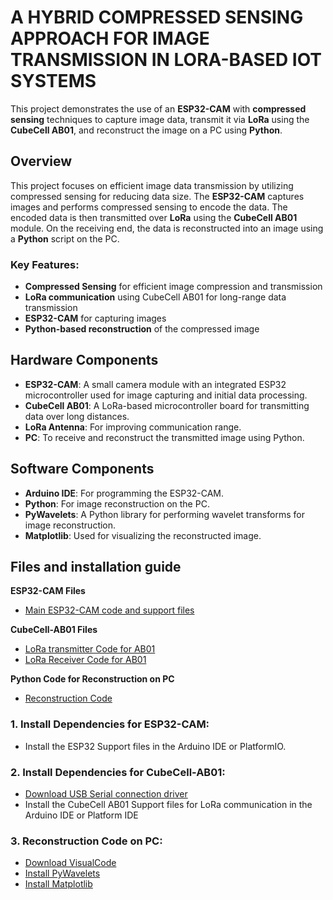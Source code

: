 # A HYBRID COMPRESSED SENSING APPROACH FOR IMAGE TRANSMISSION IN LORA-BASED IOT SYSTEMS

This project demonstrates the use of an **ESP32-CAM** with **compressed sensing** techniques to capture image data, transmit it via **LoRa** using the **CubeCell AB01**, and reconstruct the image on a PC using **Python**.

## Overview
This project focuses on efficient image data transmission by utilizing compressed sensing for reducing data size. The **ESP32-CAM** captures images and performs compressed sensing to encode the data. The encoded data is then transmitted over **LoRa** using the **CubeCell AB01** module. On the receiving end, the data is reconstructed into an image using a **Python** script on the PC.

### Key Features:
- **Compressed Sensing** for efficient image compression and transmission
- **LoRa communication** using CubeCell AB01 for long-range data transmission
- **ESP32-CAM** for capturing images
- **Python-based reconstruction** of the compressed image

## Hardware Components
- **ESP32-CAM**: A small camera module with an integrated ESP32 microcontroller used for image capturing and initial data processing.
- **CubeCell AB01**: A LoRa-based microcontroller board for transmitting data over long distances.
- **LoRa Antenna**: For improving communication range.
- **PC**: To receive and reconstruct the transmitted image using Python.

## Software Components
- **Arduino IDE**: For programming the ESP32-CAM.
- **Python**: For image reconstruction on the PC.
- **PyWavelets**: A Python library for performing wavelet transforms for image reconstruction.
- **Matplotlib**: Used for visualizing the reconstructed image.

## Files and installation guide

**ESP32-CAM Files**
- [Main ESP32-CAM code and support files]()

**CubeCell-AB01 Files**
- [LoRa transmitter Code for AB01](https://github.com/Zydrax740/Compressed-Sensing-on-IOT-Devices/blob/main/CubeCell_AB01_Transmitter.ino)
- [LoRa Receiver Code for AB01](https://github.com/Zydrax740/Compressed-Sensing-on-IOT-Devices/blob/main/CubeCell_AB01_Transmitter.ino)

**Python Code for Reconstruction on PC**
- [Reconstruction Code](https://github.com/Zydrax740/Compressed-Sensing-on-IOT-Devices/blob/main/ReconstructionCode.py)


### 1. Install Dependencies for ESP32-CAM:
- Install the ESP32 Support files in the Arduino IDE or PlatformIO.

### 2. Install Dependencies for CubeCell-AB01:
- [Download USB Serial connection driver](https://docs.heltec.org/general/establish_serial_connection.html#establish-serial-connection)
- Install the CubeCell AB01 Support files for LoRa communication in the Arduino IDE or Platform IDE

### 3. Reconstruction Code on PC:
- [Download VisualCode](https://code.visualstudio.com/download)
- [Install PyWavelets](https://pywavelets.readthedocs.io/en/latest/install.html)
- [Install Matplotlib](https://matplotlib.org/stable/install/index.html)
  

